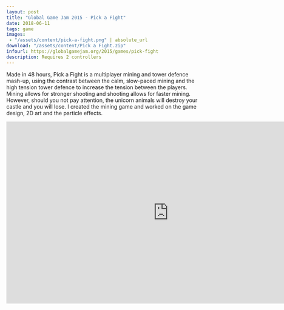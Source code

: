 ```yaml
---
layout: post
title: "Global Game Jam 2015 - Pick a Fight"
date: 2018-06-11
tags: game
images:
 - "/assets/content/pick-a-fight.png" | absolute_url
download: "/assets/content/Pick a Fight.zip"
infourl: https://globalgamejam.org/2015/games/pick-fight
description: Requires 2 controllers
---
```


Made in 48 hours, Pick a Fight is a multiplayer mining and tower defence mash-up, using the contrast between the calm, slow-paced mining and the high tension tower defence to increase the tension between the players. Mining allows for stronger shooting and shooting allows for faster mining. However, should you not pay attention, the unicorn animals will destroy your castle and you will lose.
I created the mining game and worked on the game design, 2D art and the particle effects.
<iframe width="854" height="480" src="https://www.youtube.com/embed/n9qoK_VIZ3w" frameborder="0" allow="autoplay; encrypted-media" allowfullscreen></iframe>